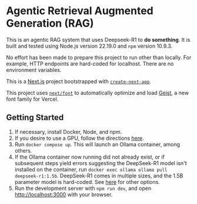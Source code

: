 # Agentic Retrieval Augmented Generation (RAG)

This is an agentic RAG system that uses Deepseek-R1 to **do something**.  It is built and tested using Node.js version 22.19.0 and `npm` version 10.9.3.

No effort has been made to prepare this project to run other than locally.  For example, HTTP endpoints are hard-coded for localhost.  There are no environment variables.

This is a [Next.js](https://nextjs.org) project bootstrapped with [`create-next-app`](https://nextjs.org/docs/app/api-reference/cli/create-next-app).

This project uses [`next/font`](https://nextjs.org/docs/app/building-your-application/optimizing/fonts) to automatically optimize and load [Geist](https://vercel.com/font), a new font family for Vercel.

## Getting Started

1. If necessary, install Docker, Node, and npm.
2. If you desire to use a GPU, follow the directions [here](https://hub.docker.com/r/ollama/ollama).
3. Run `docker compose up`.  This will launch an Ollama container, among others.
4. If the Ollama container now running did not already exist, or if subsequent steps yield errors suggesting the DeepSeek-R1 model isn't installed on the container, run `docker exec ollama ollama pull deepseek-r1:1.5b`.  DeepSeek-R1 comes in multiple sizes, and the 1.5B parameter model is hard-coded.  See [here](https://ollama.com/library/deepseek-r1) for other options.
5. Run the development server with `npm run dev`, and open [http://localhost:3000](http://localhost:3000) with your browser.
